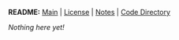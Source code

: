 **README:** [Main](https://github.com/piznium/pizn/blob/main/README.md) | [License](https://github.com/piznium/pizn/blob/main/LICENSE.md) | [Notes](https://github.com/piznium/pizn/blob/main/NOTES.md) | [Code Directory](https://github.com/piznium/pizn/blob/main/viewcode/CODEDIR.md)

*Nothing here yet!*
